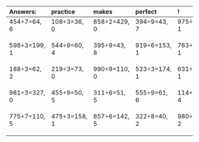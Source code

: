 | Answers: | practice | makes | perfect | ! |
| :--- | :--- | :--- | :--- | :--- |
| 454÷7=64, 6 | 108÷3=36, 0 | 858÷2=429, 0 | 394÷9=43, 7 | 975÷2=487, 1 | 
|   |   |   |   |   | 
|   |   |   |   |   | 
|   |   |   |   |   | 
| 598÷3=199, 1 | 544÷9=60, 4 | 395÷9=43, 8 | 919÷6=153, 1 | 763÷3=254, 1 | 
|   |   |   |   |   | 
|   |   |   |   |   | 
|   |   |   |   |   | 
| 188÷3=62, 2 | 219÷3=73, 0 | 990÷9=110, 0 | 523÷3=174, 1 | 631÷7=90, 1 | 
|   |   |   |   |   | 
|   |   |   |   |   | 
|   |   |   |   |   | 
| 981÷3=327, 0 | 455÷9=50, 5 | 311÷6=51, 5 | 555÷9=61, 6 | 114÷5=22, 4 | 
|   |   |   |   |   | 
|   |   |   |   |   | 
|   |   |   |   |   | 
| 775÷7=110, 5 | 475÷3=158, 1 | 857÷6=142, 5 | 322÷8=40, 2 | 980÷6=163, 2 | 
|   |   |   |   |   | 
|   |   |   |   |   | 
|   |   |   |   |   | 
